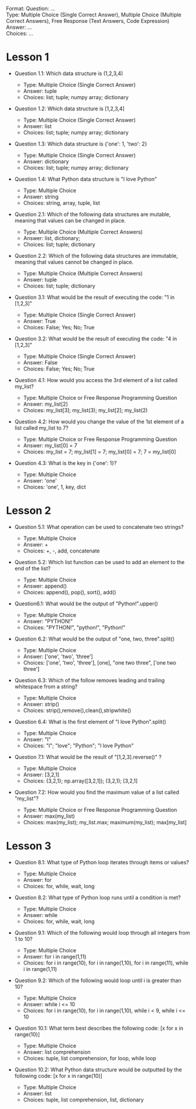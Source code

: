 Format:
Question: ...  
Type: Multiple Choice (Single Correct Answer),  Multiple Choice (Multiple Correct Answers), Free Response (Text Answers, Code Expression)
Answer: ...  
Choices: ...  
# Lesson 1


- Question 1.1: Which data structure is (1,2,3,4)
    - Type: Multiple Choice (Single Correct Answer)
    - Answer: tuple
    - Choices: list; tuple; numpy array; dictionary

- Question 1.2: Which data structure is [1,2,3,4]
    - Type: Multiple Choice (Single Correct Answer)
    - Answer: list
    - Choices: list; tuple; numpy array; dictionary

 - Question 1.3: Which data structure is {'one': 1, 'two': 2}
    - Type: Multiple Choice (Single Correct Answer)
    - Answer: dictionary
    - Choices: list; tuple; numpy array; dictionary

- Question 1.4: What Python data structure is "I love Python"
   - Type: Multiple Choice
   - Answer: string
   - Choices: string, array, tuple, list

 - Question 2.1: Which of the following data structures are mutable, meaning that values can be changed in place.
    - Type: Multiple Choice (Multiple Correct Answers)
    - Answer: list, dictionary;
    - Choices: list; tuple; dictionary

 - Question 2.2: Which of the following data structures are immutable, meaning that values cannot be changed in place.
    - Type: Multiple Choice (Multiple Correct Answers)
    - Answer: tuple
    - Choices: list; tuple; dictionary

 - Question 3.1: What would be the result of executing the code: "1 in [1,2,3]"
    - Type: Multiple Choice (Single Correct Answer)
    - Answer: True
    - Choices: False; Yes; No; True

- Question 3.2: What would be the result of executing the code: "4 in [1,2,3]"
   - Type: Multiple Choice (Single Correct Answer)
   - Answer: False
   - Choices: False; Yes; No; True

 - Question 4.1: How would you access the 3rd element of a list called my_list?
    - Type: Multiple Choice or Free Response Programming Question
    - Answer: my_list[2]
    - Choices: my_list[3]; my_list(3); my_list[2]; my_list(2)

  - Question 4.2: How would you change the value of the 1st element of a list called my_list to 7?
    - Type: Multiple Choice or Free Response Programming Question
    - Answer: my_list[0] = 7
    - Choices: my_list = 7; my_list[1] = 7; my_list[0] = 7; 7 = my_list[0]  

- Question 4.3: What is the key in {'one': 1}?
   - Type: Multiple Choice
   - Answer: 'one'
   - Choices: 'one', 1, key, dict

# Lesson 2

 - Question 5.1: What operation can be used to concatenate two strings?
    - Type: Multiple Choice
    - Answer: +
    - Choices: +, -, add, concatenate

- Question 5.2: Which list function can be used to add an element to the end of the list?
   - Type: Multiple Choice
   - Answer: append()
   - Choices: append(), pop(), sort(), add()

 - Question6.1: What would be the output of "Python!".upper()
    - Type: Multiple Choice
    - Answer: "PYTHON!"
    - Choices: "PYTHON!", "python!", "Python!"

 - Question 6.2: What would be the output of "one, two, three".split()
    - Type: Multiple Choice
    - Answer: ['one', 'two', 'three']
    - Choices: ['one', 'two', 'three'], [one], "one two three", ['one two three']

- Question 6.3: Which of the follow removes leading and trailing whitespace from a string?
    - Type: Multiple Choice
    - Answer: strip()
    - Choices: strip(),remove(),clean(),stripwhite()

- Question 6.4: What is the first element of "I love Python".split()
   - Type: Multiple Choice
   - Answer: "I"
   - Choices: "I"; "love"; "Python"; "I love Python"

- Question 7.1: What would be the result of "[1,2,3].reverse()" ?
   - Type: Multiple Choice
   - Answer: [3,2,1]
   - Choices: {3,2,1}; np.array([3,2,1]); (3,2,1); [3,2,1]  

- Question 7.2: How would you find the maximum value of a list called "my_list"?
   - Type: Multiple Choice or Free Response Programming Question
   - Answer: max(my_list)
   - Choices: max(my_list); my_list.max; maximum(my_list); max[my_list]

# Lesson 3

 - Question 8.1: What type of Python loop iterates through items or values?
    - Type: Multiple Choice
    - Answer: for
    - Choices: for, while, wait, long

- Question 8.2: What type of Python loop runs until a condition is met?
    - Type: Multiple Choice
    - Answer: while
    - Choices: for, while, wait, long

- Question 9.1: Which of the following would loop through all integers from 1 to 10?
    - Type: Multiple Choice
    - Answer: for i in range(1,11)
    - Choices: for i in range(10), for i in range(1,10), for i in range(11), while i in range(1,11)

 - Question 9.2: Which of the following would loop until i is greater than 10?
    - Type: Multiple Choice
    - Answer: while i <= 10
    - Choices: for i in range(10), for i in range(1,10), while i < 9, while i <= 10

 - Question 10.1: What term best describes the following code: [x for x in range(10)]
    - Type: Multiple Choice
    - Answer: list comprehension
    - Choices: tuple, list comprehension, for loop, while loop

- Question 10.2: What Python data structure would be outputted by the following code: [x for x in range(10)]
    - Type: Multiple Choice
    - Answer: list
    - Choices: tuple, list comprehension, list, dictionary
